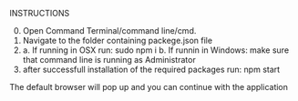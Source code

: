 INSTRUCTIONS

0. Open Command Terminal/command line/cmd.
1. Navigate to the folder containing packege.json file
2. a. If running in OSX run: sudo npm i
   b. If runnin in Windows: make sure that command line is running as Administrator
3. after successfull installation of the required packages run: npm start

The default browser will pop up and you can continue with the application